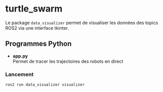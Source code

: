 # turtle_swarm

Le package `data_visualizer` permet de visualiser les données des topics ROS2 via une interface tkinter.

## Programmes Python

- **app.py**  
  Permet de tracer les trajectoires des robots en direct

### Lancement 

```bash
ros2 run data_visualizer visualizer
```